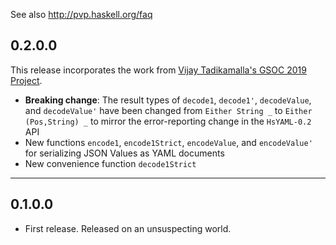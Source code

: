 See also http://pvp.haskell.org/faq

## 0.2.0.0

This release incorporates the work from [Vijay Tadikamalla's GSOC 2019 Project](https://vijayphoenix.github.io/blog/gsoc-the-conclusion/).

* **Breaking change**: The result types of `decode1`, `decode1'`, `decodeValue`, and `decodeValue'` have been changed from `Either String _` to `Either (Pos,String) _` to mirror the error-reporting change in the `HsYAML-0.2` API
* New functions `encode1`, `encode1Strict`, `encodeValue`, and `encodeValue'` for serializing JSON Values as YAML documents
* New convenience function `decode1Strict`

----

## 0.1.0.0

* First release. Released on an unsuspecting world.
